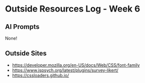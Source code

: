 # Outside Resources Log - Week 6


## AI Prompts

None!

## Outside Sites

- https://developer.mozilla.org/en-US/docs/Web/CSS/font-family
- https://www.jspsych.org/latest/plugins/survey-likert/
- https://cssloaders.github.io/